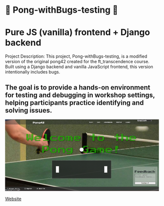 # 🏓 Pong-withBugs-testing 🏓

# Pure JS (vanilla) frontend + Django backend


Project Description:
This project, Pong-withBugs-testing, is a modified version of the original pong42 created for the ft_transcendence course. Built using a Django backend and vanilla JavaScript frontend, this version intentionally includes bugs.
## The goal is to provide a hands-on environment for testing and debugging in workshop settings, helping participants practice identifying and solving issues.



![Screenshot](screenshot.png)

[Website](https://pong-with-bugs-testing.vercel.app/#login)

